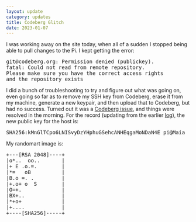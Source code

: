 ```yaml
---
layout: update
category: updates
title: Codeberg Glitch
date: 2023-01-07
---
```


I was working away on the site today, when all of a sudden I stopped being able to pull changes to the Pi. I kept getting the error:

<pre>
git@codeberg.org: Permission denied (publickey).
fatal: Could not read from remote repository.
Please make sure you have the correct access rights
and the repository exists
</pre>

I did a bunch of troubleshooting to try and figure out what was going on, even going so far as to remove my SSH key from Codeberg, erase it from my machine, generate a new keypair, and then upload that to Codeberg, but had no success. Turned out it was a [Codeberg issue](https://codeberg.org/Codeberg/Community/issues/876), and things were resolved in the morning. For the record (updating from the earlier [log](/2022/11/08/repository-setup)), the new public key for the host is:

<pre>
SHA256:kMnGlTCpo6LNISvyDzYHphuGSehcANHEqgaMoNDaN4E pi@Maia
</pre>

My randomart image is:

<pre>
+---[RSA 2048]----+
|o*..  oo..       |
|+ E .o.=.        |
|*=   oB          |
|B.o =. .         |
|+.o+ o  S        |
|O=+.             |
|BX+..            |
|*+o+             |
|+....            |
+----[SHA256]-----+
</pre>
